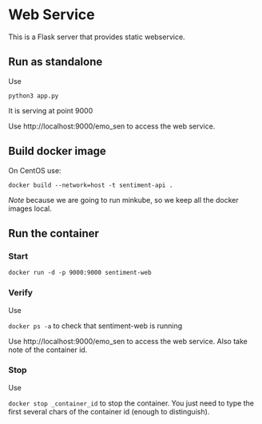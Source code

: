 # Web Service

This is a  Flask server that provides static webservice.

## Run as standalone
Use 

```python3 app.py```

It is serving at point 9000

Use http://localhost:9000/emo_sen to access the web service.

## Build docker image

On CentOS use:

```docker build --network=host -t sentiment-api .```

_Note_ because we are going to run minkube, so we keep all the docker images local.

## Run the container
### Start
```docker run -d -p 9000:9000 sentiment-web```

### Verify
Use

```docker ps -a``` to check that sentiment-web is running

Use http://localhost:9000/emo_sen to access the web service. Also take note of the container id.

### Stop
Use

```docker stop _container_id``` to stop the container. You just need to type the first several chars 
of the container id (enough to distinguish).

